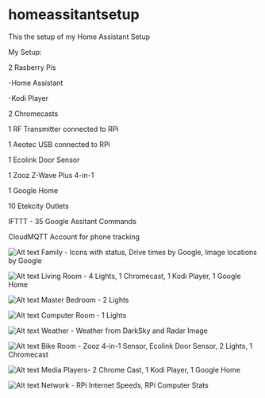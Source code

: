 # homeassitantsetup
This the setup of my Home Assistant Setup

My Setup:

2 Rasberry Pis

  -Home Assistant
  
  -Kodi Player
  
2 Chromecasts

1 RF Transmitter connected to RPi

1 Aeotec USB connected to RPi

1 Ecolink Door Sensor

1 Zooz Z-Wave Plus 4-in-1

1 Google Home

10 Etekcity Outlets


IFTTT - 35 Google Assitant Commands

CloudMQTT Account for phone tracking

![Alt text](http://i.imgur.com/ixusQ64.png "Family - Icons with status, Drive times by Google, Image locations by Google")
Family - Icons with status, Drive times by Google, Image locations by Google

![Alt text](http://i.imgur.com/5OLWiTw.png "Living Room - 4 Lights, 1 Chromecast, 1 Kodi Player, 1 Google Home")
Living Room - 4 Lights, 1 Chromecast, 1 Kodi Player, 1 Google Home

![Alt text](http://i.imgur.com/SDXNI2r.png "Master Bedroom - 2 Lights")
Master Bedroom - 2 Lights

![Alt text](http://i.imgur.com/hwOCptL.png "Computer Room - 1 Light")
Computer Room - 1 Lights

![Alt text](http://i.imgur.com/giBvsVI.png "Weather - Weather from DarkSky and Radar Image")
Weather - Weather from DarkSky and Radar Image

![Alt text](http://i.imgur.com/nbJr3m7.png "Bike Room - Zooz 4-in-1 Sensor, Ecolink Door Sensor, 2 Lights, 1 Chromecast")
Bike Room - Zooz 4-in-1 Sensor, Ecolink Door Sensor, 2 Lights, 1 Chromecast

![Alt text](http://i.imgur.com/gQbViC7.png "Media Players- 2 Chrome Cast, 1 Kodi Player, 1 Google Home")
Media Players- 2 Chrome Cast, 1 Kodi Player, 1 Google Home

![Alt text](http://i.imgur.com/xZH7tJU.png "Network - RPi Internet Speeds, RPi Computer Stats")
Network - RPi Internet Speeds, RPi Computer Stats
